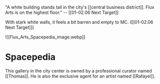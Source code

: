 "A white building stands tall in the city's [[central business district]]. Flux Arts is on the highest floor." -- [[01-02.06 Next Target]]

With stark white walls, it feels a bit barren and empty to MC. ([[01-02.06 Next Target]])

![[Flux_Arts_Spacepedia_image.webp]]
# Spacepedia
This gallery in the city center is owned by a professional curator named [[Thomas]]. He is also the exclusive agent for an artist named [[Rafayel]].